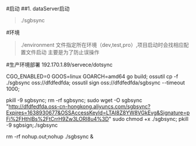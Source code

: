 #启动
##1. dataServer启动
>./sgbsync

#环境
>./environment 文件指定所在环境（dev,test,pro）,项目启动时会找相应配置文件启动
>主要是为了防止误操作

#生产环境部署
192.170.1.89/servece/dotsync

CGO_ENABLED=0 GOOS=linux GOARCH=amd64 go build;
ossutil cp -f ./sgbsync  oss://dfdfedfda;
ossutil sign oss://dfdfedfda/sgbsync    --timeout 1000;


pkill -9 sgbsync;
rm -rf sgbsync;
sudo wget -O sgbsync  "http://dfdfedfda.oss-cn-hongkong.aliyuncs.com/sgbsync?Expires=1638930677&OSSAccessKeyId=LTAI8Z8YW8VGkEvg&Signature=pFi%2FHthIBs%2FtCrrH9Zw3LORI8u4%3D"
sudo chmod +x ./sgbsync;
pkill -9 sgbsign;./sgbsync

rm -rf nohup.out;nohup ./sgbsync &

